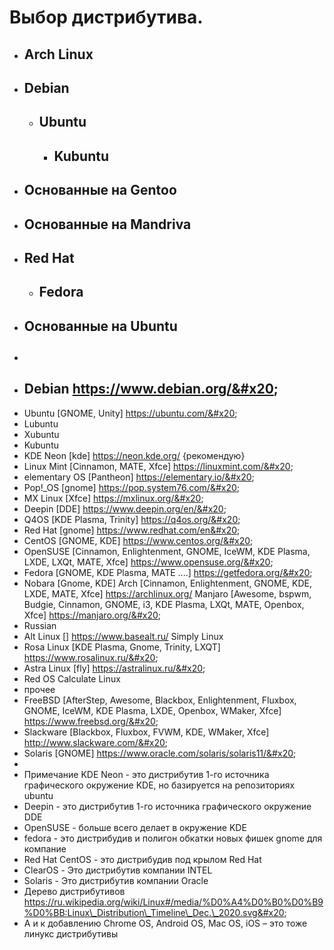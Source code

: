 # Выбор дистрибутива.

* ## Arch Linux
* ## &#x20;Debian&#x20;
  * ## Ubuntu&#x20;
    * ## Kubuntu
* ## Основанные на Gentoo
* ## Основанные на Mandriva
* ## Red Hat&#x20;
  * ## Fedora
* ## Основанные на Ubuntu
* ##
* ## Debian https://www.debian.org/&#x20;
* Ubuntu \[GNOME, Unity] https://ubuntu.com/&#x20;
* Lubuntu&#x20;
* Xubuntu&#x20;
* Kubuntu&#x20;
* KDE Neon \[kde] https://neon.kde.org/ {рекомендую}&#x20;
* Linux Mint \[Cinnamon, MATE, Xfce] https://linuxmint.com/&#x20;
* elementary OS \[Pantheon] https://elementary.io/&#x20;
* Pop!\_OS \[gnome] https://pop.system76.com/&#x20;
* MX Linux \[Xfce] https://mxlinux.org/&#x20;
* Deepin \[DDE] https://www.deepin.org/en/&#x20;
* Q4OS \[KDE Plasma, Trinity] https://q4os.org/&#x20;
* Red Hat \[gnome] https://www.redhat.com/en&#x20;
* CentOS \[GNOME, KDE] https://www.centos.org/&#x20;
* OpenSUSE \[Cinnamon, Enlightenment, GNOME, IceWM, KDE Plasma, LXDE, LXQt, MATE, Xfce] https://www.opensuse.org/&#x20;
* Fedora \[GNOME, KDE Plasma, MATE ....] https://getfedora.org/&#x20;
* Nobara \[Gnome, KDE] Arch \[Cinnamon, Enlightenment, GNOME, KDE, LXDE, MATE, Xfce] https://archlinux.org/ Manjaro \[Awesome, bspwm, Budgie, Cinnamon, GNOME, i3, KDE Plasma, LXQt, MATE, Openbox, Xfce] https://manjaro.org/&#x20;
* Russian&#x20;
* Alt Linux \[] https://www.basealt.ru/ Simply Linux&#x20;
* Rosa Linux \[KDE Plasma, Gnome, Trinity, LXQT] https://www.rosalinux.ru/&#x20;
* Astra Linux \[fly] https://astralinux.ru/&#x20;
* Red OS Calculate Linux&#x20;
* прочее&#x20;
* FreeBSD \[AfterStep, Awesome, Blackbox, Enlightenment, Fluxbox, GNOME, IceWM, KDE Plasma, LXDE, Openbox, WMaker, Xfce] https://www.freebsd.org/&#x20;
* Slackware \[Blackbox, Fluxbox, FVWM, KDE, WMaker, Xfce] http://www.slackware.com/&#x20;
* Solaris \[GNOME] https://www.oracle.com/solaris/solaris11/&#x20;
*
* Примечание KDE Neon - это дистрибутив 1-го источника графического окружение KDE, но базируется на репозиториях ubuntu&#x20;
* Deepin - это дистрибутив 1-го источника графического окружение DDE&#x20;
* OpenSUSE - больше всего делает в окружение KDE&#x20;
* fedora - это дистрибудив и полигон обкатки новых фишек gnome для компание&#x20;
* Red Hat CentOS - это дистрибудив под крылом Red Hat&#x20;
* ClearOS - Это дистрибутив компании INTEL&#x20;
* Solaris - Это дистрибутив компании Oracle&#x20;
* Дерево дистрибутивов https://ru.wikipedia.org/wiki/Linux#/media/%D0%A4%D0%B0%D0%B9%D0%BB:Linux\_Distribution\_Timeline\_Dec.\_2020.svg&#x20;
* А и к добавлению Chrome OS, Android OS, Mac OS, iOS – это тоже линукс дистрибутивы


